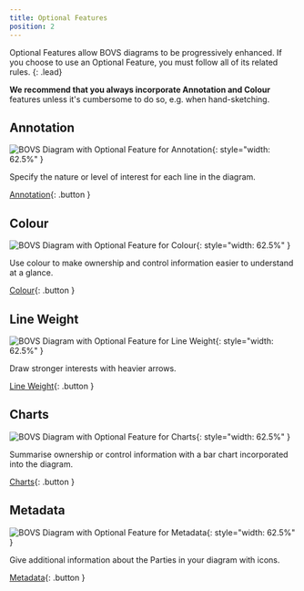 ```yaml
---
title: Optional Features
position: 2
---
```


Optional Features allow BOVS diagrams to be progressively enhanced. If you choose to use an Optional Feature, you must follow all of its related rules.
{: .lead}

**We recommend that you always incorporate Annotation and Colour** features unless it's cumbersome to do so, e.g. when hand-sketching.


## Annotation

![BOVS Diagram with Optional Feature for Annotation](/visualisation/diagrams/bovs-optional-annotation.png){: style="width: 62.5%" }

Specify the nature or level of interest for each line in the diagram.

[Annotation](/visualisation/optional/annotation){: .button }


## Colour

![BOVS Diagram with Optional Feature for Colour](/visualisation/diagrams/bovs-optional-colour.png){: style="width: 62.5%" }

Use colour to make ownership and control information easier to understand at a glance.

[Colour](/visualisation/optional/colour){: .button }


## Line Weight

![BOVS Diagram with Optional Feature for Line Weight](/visualisation/diagrams/bovs-optional-weight.png){: style="width: 62.5%" }

Draw stronger interests with heavier arrows.

[Line Weight](/visualisation/optional/weight){: .button }


## Charts

![BOVS Diagram with Optional Feature for Charts](/visualisation/diagrams/bovs-optional-charts.png){: style="width: 62.5%" }

Summarise ownership or control information with a bar chart incorporated into the diagram.

[Charts](/visualisation/optional/charts){: .button }


## Metadata

![BOVS Diagram with Optional Feature for Metadata](/visualisation/diagrams/bovs-optional-metadata.png){: style="width: 62.5%" }

Give additional information about the Parties in your diagram with icons.

[Metadata](/visualisation/optional/metadata){: .button }